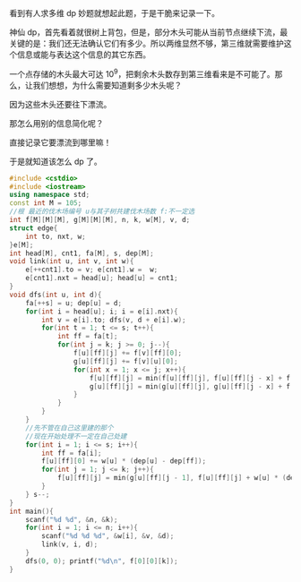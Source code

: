 看到有人求多维 dp 妙题就想起此题，于是干脆来记录一下。

神仙 dp，首先看着就很树上背包，但是，部分木头可能从当前节点继续下流，最关键的是：我们还无法确认它们有多少。所以两维显然不够，第三维就需要维护这个信息或能与表达这个信息的其它东西。

一个点存储的木头最大可达 $10^9$，把剩余木头数存到第三维看来是不可能了。那么，让我们想想，为什么需要知道剩多少木头呢？

因为这些木头还要往下漂流。

那怎么用别的信息简化呢？

直接记录它要漂流到哪里嘛！

于是就知道该怎么 dp 了。

```cpp
#include <cstdio>
#include <iostream>
using namespace std;
const int M = 105;
//根 最近的伐木场编号 u与其子树共建伐木场数 f:不一定选 
int f[M][M][M], g[M][M][M], n, k, w[M], v, d;
struct edge{
	int to, nxt, w;
}e[M];
int head[M], cnt1, fa[M], s, dep[M];
void link(int u, int v, int w){
	e[++cnt1].to = v; e[cnt1].w =  w;
	e[cnt1].nxt = head[u]; head[u] = cnt1;
}
void dfs(int u, int d){
	fa[++s] = u; dep[u] = d;
	for(int i = head[u]; i; i = e[i].nxt){
		int v = e[i].to; dfs(v, d + e[i].w);
		for(int t = 1; t <= s; t++){
			int ff = fa[t];
			for(int j = k; j >= 0; j--){
				f[u][ff][j] += f[v][ff][0];
				g[u][ff][j] += f[v][u][0];
				for(int x = 1; x <= j; x++){
					f[u][ff][j] = min(f[u][ff][j], f[u][ff][j - x] + f[v][ff][x]);
					g[u][ff][j] = min(g[u][ff][j], g[u][ff][j - x] + f[v][u][x]);
				}	
			}
		}
	}
    //先不管在自己这里建的那个
    //现在开始处理不一定在自己处建
	for(int i = 1; i <= s; i++){
		int ff = fa[i];
		f[u][ff][0] += w[u] * (dep[u] - dep[ff]);
		for(int j = 1; j <= k; j++){
			f[u][ff][j] = min(g[u][ff][j - 1], f[u][ff][j] + w[u] * (dep[u] - dep[ff]));
		}
	} s--;
}
int main(){
	scanf("%d %d", &n, &k);
	for(int i = 1; i <= n; i++){
		scanf("%d %d %d", &w[i], &v, &d);
		link(v, i, d);
	}
	dfs(0, 0); printf("%d\n", f[0][0][k]);
}
```